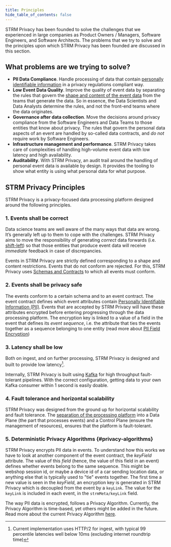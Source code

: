 ```yaml
---
title: Principles
hide_table_of_contents: false
---
```


STRM Privacy has been founded to solve the challenges that we experienced in large companies as Product Owners /
Managers,
Software Engineers, and Software Architects. The problems that we try to solve and the principles upon which STRM
Privacy
has been founded are discussed in this section.

## What problems are we trying to solve?

- **PII Data Compliance**. Handle processing of data that contain [personally
  identifiable information](./02-pii.md) in a privacy regulations compliant way.
- **Low Event Data Quality**. Improve the quality of event data by separating the rules that govern
  the [shape and content of the event data](docs/02-concepts/02-data-contracts/index.md)
  from the teams that generate the data. So in essence, the Data Scientists and
  Data Analysts determine the rules, and not the front-end teams where the
  data originates.
- **Governance after data collection**. Move the decisions around privacy compliance from the
  Software Engineers and Data Teams to those entities that know about
  privacy. The rules that govern the personal data aspects of an event
  are handled by so-called data contracts, and *do not* require work
  by Software Engineers.
- **Infrastructure management and performance**. STRM Privacy takes care of complexities of handling high-volume
  event data with low latency and high availability.
- **Auditability**. With STRM Privacy, an audit trail around the
  handling of personal event data is available by design. It provides the tooling to show
  what entity is using what personal data for what purpose.

## STRM Privacy Principles

STRM Privacy is a privacy-focused data processing platform designed around the following
principles.

### 1. Events shall be correct

Data science teams are well aware of the many ways that data
are wrong. It’s generally left up to them to cope with the challenges.
STRM Privacy aims to move the responsibility of
generating *correct* data forwards (i.e. [shift-left](https://dzone.com/articles/the-shift-left-principle-and-devops-1))
so that those entities that produce event data will receive *immediate* feedback in case of discrepancies.

Events in STRM Privacy are strictly defined corresponding to a shape and content restrictions.
Events that do not conform are rejected. For this, STRM Privacy uses
[Schemas and Contracts](docs/02-concepts/02-data-contracts/index.md) to which all events
must conform.

### 2. Events shall be privacy safe

The events conform to a certain schema and to an event contract. The event contract defines which
event attributes contain [Personally Identifiable Information
(PII)](./02-pii.md). Events that are
accepted by STRM Privacy will have these attributes encrypted before
entering progressing through the data processing platform. The encryption key is linked to a value of a field in the
event that defines its *event sequence*, i.e. the attribute that ties
the events together as a sequence belonging to one entity (read more
about [PII Field Encryption](docs/02-concepts/01-data-processing/01-pii-field-encryption.md))

### 3. Latency shall be low

Both on ingest, and on further processing, STRM Privacy is designed and
built to provide low latency[^1].

Internally, STRM Privacy is built using [Kafka](https://kafka.apache.org/) for high throughput
fault-tolerant pipelines. With the correct configuration, getting data to your own Kafka consumer within 1 second is
easily doable.

### 4. Fault tolerance and horizontal scalability

STRM Privacy was designed from the ground up for horizontal scalability
and fault tolerance. The [separation of the processing platform](docs/02-concepts/03-deployment-modes/index.md) into
a Data Plane (the part that processes events) and a Control Plane (ensure the management of resources),
ensures that the platform is fault-tolerant.

### 5. Deterministic Privacy Algorithms {#privacy-algorithms}

STRM Privacy encrypts PII data in events. To understand how this works
we have to look at another component of the event contract, the *keyField* attribute.
The value of this _field_ (hence, the value of this field in an event) defines
whether events belong to the same sequence. This might be webshop session id,
or maybe a device id of a car sending location data, or anything else that is typically used to "tie" events together.
The first time a new value is seen in the *keyField*, an
encryption key is generated in STRM Privacy which is decoupled from the event by a `keyLink`. The value for the
`keyLink` is included in each event, in the `strmMeta/keyLink` field.

The way PII data is encrypted, follows a Privacy Algorithm. Currently, the Privacy Algorithm is time-based, yet others
might be added in the future. Read more about the current Privacy Algorithm [here](docs/02-concepts/01-data-processing/01-pii-field-encryption.md).

[^1]: Current implementation uses HTTP/2 for
ingest, with typical 99 percentile latencies well below 10ms (excluding internet roundtrip time)
